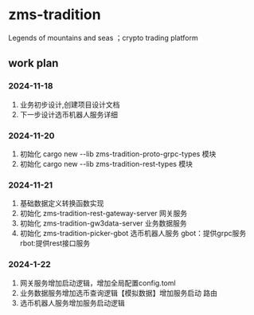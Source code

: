 # zms-tradition
Legends of mountains and seas ；crypto trading platform

## work plan

### 2024-11-18 
 1. 业务初步设计,创建项目设计文档
 2. 下一步设计选币机器人服务详细 
### 2024-11-20
1. 初始化 cargo new --lib zms-tradition-proto-grpc-types 模块
2. 初始化 cargo new --lib zms-tradition-rest-types 模块
### 2024-11-21
1. 基础数据定义转换函数实现
2. 初始化 zms-tradition-rest-gateway-server 网关服务
3. 初始化 zms-tradition-gw3data-server 业务数据服务
4. 初始化 zms-tradition-picker-gbot  选币机器人服务 gbot：提供grpc服务 rbot:提供rest接口服务
### 2024-1-22
1. 网关服务增加启动逻辑，增加全局配置config.toml
2. 业务数据服务增加选币查询逻辑【模拟数据】增加服务启动 路由
3. 选币机器人服务增加服务启动逻辑